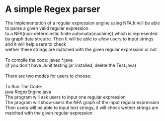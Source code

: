 # A simple Regex parser
The Implementation of a regular expression engine using NFA.It will be able to parse a given valid regular expression 
<br />
to a NFA(non-determinstic finite automata(machine)) which is represented by graph data strcutre. Then It will be able to allow users to input strings and it will help users to check 
<br />
wether these strings are matched with the given regular expression or not
<br />
<br />
To compile the code: javac *.java
<br />
(if you don't have Junit testing jar installed, delete the Test.java)
<br />
<br />
There are two modes for users to choose:
<br />
<br />
To Run The Code:
<br />
java RegexEngine.java
<br />
The program will ask users to input one regular expression
<br />
The program will show users the NFA graph of the input regular expression
<br />
Then users will be able to input text strings, it will check wether strings are matched with the given regular expression
<br />
<br />

